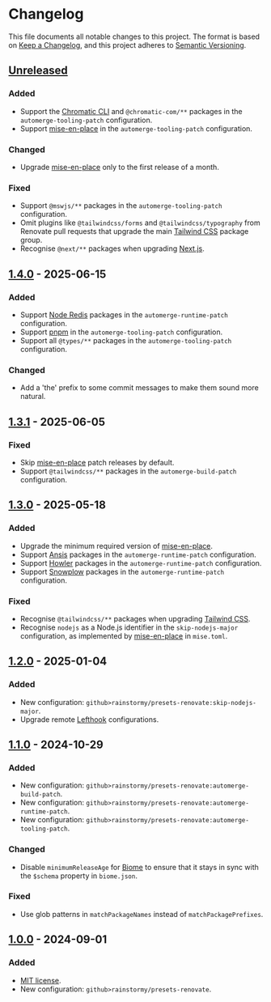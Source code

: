 # Changelog

This file documents all notable changes to this project. The format is based
on [Keep a Changelog](https://keepachangelog.com/en/1.1.0), and this project
adheres to [Semantic Versioning](https://semver.org/spec/v2.0.0.html).

## [Unreleased]
### Added
- Support the [Chromatic CLI](https://www.chromatic.com/docs/cli/) and
  `@chromatic-com/**` packages in the `automerge-tooling-patch` configuration.
- Support [mise-en-place](https://mise.jdx.dev) in the `automerge-tooling-patch`
  configuration.

### Changed
- Upgrade [mise-en-place](https://mise.jdx.dev) only to the first release of a
  month.

### Fixed
- Support `@mswjs/**` packages in the `automerge-tooling-patch` configuration.
- Omit plugins like `@tailwindcss/forms` and `@tailwindcss/typography` from
  Renovate pull requests that upgrade the
  main [Tailwind CSS](https://tailwindcss.com) package group.
- Recognise `@next/**` packages when upgrading [Next.js](https://nextjs.org).

## [1.4.0] - 2025-06-15
### Added
- Support [Node Redis](https://redis.js.org) packages in the
  `automerge-runtime-patch` configuration.
- Support [pnpm](https://pnpm.io) in the `automerge-tooling-patch`
  configuration.
- Support all `@types/**` packages in the `automerge-tooling-patch`
  configuration.

### Changed
- Add a 'the' prefix to some commit messages to make them sound more natural.

## [1.3.1] - 2025-06-05
### Fixed
- Skip [mise-en-place](https://mise.jdx.dev) patch releases by default.
- Support `@tailwindcss/**` packages in the `automerge-build-patch`
  configuration.

## [1.3.0] - 2025-05-18
### Added
- Upgrade the minimum required version of [mise-en-place](https://mise.jdx.dev).
- Support [Ansis](https://github.com/webdiscus/ansis) packages in the
  `automerge-runtime-patch` configuration.
- Support [Howler](https://howlerjs.com) packages in the
  `automerge-runtime-patch` configuration.
- Support [Snowplow](https://docs.snowplow.io) packages in the
  `automerge-runtime-patch` configuration.

### Fixed
- Recognise `@tailwindcss/**` packages when
  upgrading [Tailwind CSS](https://tailwindcss.com).
- Recognise `nodejs` as a Node.js identifier in the `skip-nodejs-major`
  configuration, as implemented by [mise-en-place](https://mise.jdx.dev) in
  `mise.toml`.

## [1.2.0] - 2025-01-04
### Added
- New configuration: `github>rainstormy/presets-renovate:skip-nodejs-major`.
- Upgrade remote [Lefthook](https://lefthook.dev) configurations.

## [1.1.0] - 2024-10-29
### Added
- New configuration: `github>rainstormy/presets-renovate:automerge-build-patch`.
- New configuration:
  `github>rainstormy/presets-renovate:automerge-runtime-patch`.
- New configuration:
  `github>rainstormy/presets-renovate:automerge-tooling-patch`.

### Changed
- Disable `minimumReleaseAge` for [Biome](https://biomejs.dev) to ensure that it
  stays in sync with the `$schema` property in `biome.json`.

### Fixed
- Use glob patterns in `matchPackageNames` instead of `matchPackagePrefixes`.

## [1.0.0] - 2024-09-01
### Added
- [MIT license](https://choosealicense.com/licenses/mit).
- New configuration: `github>rainstormy/presets-renovate`.

[unreleased]: https://github.com/rainstormy/presets-renovate/compare/v1.4.0...HEAD
[1.4.0]: https://github.com/rainstormy/presets-renovate/compare/v1.3.1...v1.4.0
[1.3.1]: https://github.com/rainstormy/presets-renovate/compare/v1.3.0...v1.3.1
[1.3.0]: https://github.com/rainstormy/presets-renovate/compare/v1.2.0...v1.3.0
[1.2.0]: https://github.com/rainstormy/presets-renovate/compare/v1.1.0...v1.2.0
[1.1.0]: https://github.com/rainstormy/presets-renovate/compare/v1.0.0...v1.1.0
[1.0.0]: https://github.com/rainstormy/presets-renovate/releases/tag/v1.0.0
